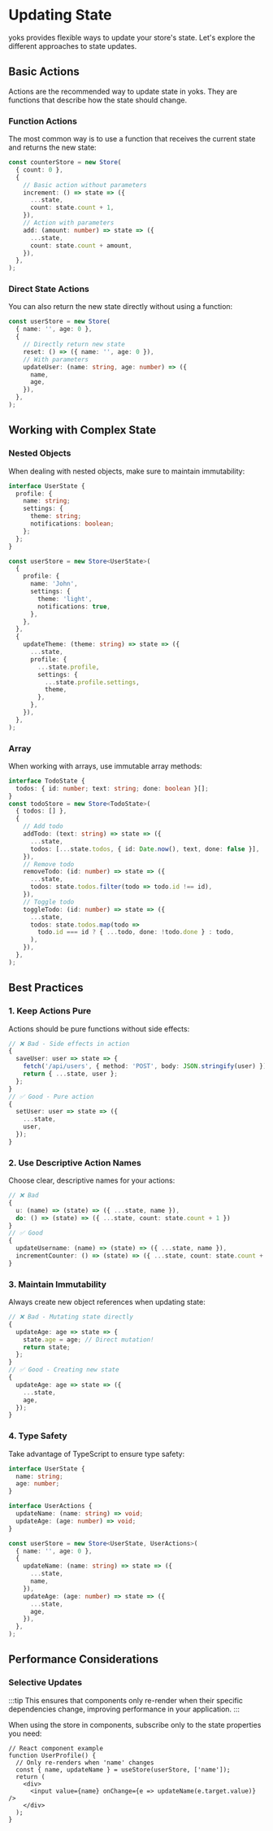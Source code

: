 # Updating State

yoks provides flexible ways to update your store's state. Let's explore the different approaches to state updates.

## Basic Actions

Actions are the recommended way to update state in yoks. They are functions that describe how the state should change.

### Function Actions

The most common way is to use a function that receives the current state and returns the new state:

```typescript
const counterStore = new Store(
  { count: 0 },
  {
    // Basic action without parameters
    increment: () => state => ({
      ...state,
      count: state.count + 1,
    }),
    // Action with parameters
    add: (amount: number) => state => ({
      ...state,
      count: state.count + amount,
    }),
  },
);
```

### Direct State Actions

You can also return the new state directly without using a function:

```typescript
const userStore = new Store(
  { name: '', age: 0 },
  {
    // Directly return new state
    reset: () => ({ name: '', age: 0 }),
    // With parameters
    updateUser: (name: string, age: number) => ({
      name,
      age,
    }),
  },
);
```

## Working with Complex State

### Nested Objects

When dealing with nested objects, make sure to maintain immutability:

```typescript
interface UserState {
  profile: {
    name: string;
    settings: {
      theme: string;
      notifications: boolean;
    };
  };
}

const userStore = new Store<UserState>(
  {
    profile: {
      name: 'John',
      settings: {
        theme: 'light',
        notifications: true,
      },
    },
  },
  {
    updateTheme: (theme: string) => state => ({
      ...state,
      profile: {
        ...state.profile,
        settings: {
          ...state.profile.settings,
          theme,
        },
      },
    }),
  },
);
```

### Array

When working with arrays, use immutable array methods:

```typescript
interface TodoState {
  todos: { id: number; text: string; done: boolean }[];
}
const todoStore = new Store<TodoState>(
  { todos: [] },
  {
    // Add todo
    addTodo: (text: string) => state => ({
      ...state,
      todos: [...state.todos, { id: Date.now(), text, done: false }],
    }),
    // Remove todo
    removeTodo: (id: number) => state => ({
      ...state,
      todos: state.todos.filter(todo => todo.id !== id),
    }),
    // Toggle todo
    toggleTodo: (id: number) => state => ({
      ...state,
      todos: state.todos.map(todo =>
        todo.id === id ? { ...todo, done: !todo.done } : todo,
      ),
    }),
  },
);
```

## Best Practices

### 1. Keep Actions Pure

Actions should be pure functions without side effects:

```typescript
// ❌ Bad - Side effects in action
{
  saveUser: user => state => {
    fetch('/api/users', { method: 'POST', body: JSON.stringify(user) }); // Side effect!
    return { ...state, user };
  };
}
// ✅ Good - Pure action
{
  setUser: user => state => ({
    ...state,
    user,
  });
}
```

### 2. Use Descriptive Action Names

Choose clear, descriptive names for your actions:

```typescript
// ❌ Bad
{
  u: (name) => (state) => ({ ...state, name }),
  do: () => (state) => ({ ...state, count: state.count + 1 })
}
// ✅ Good
{
  updateUsername: (name) => (state) => ({ ...state, name }),
  incrementCounter: () => (state) => ({ ...state, count: state.count + 1 })
}
```

### 3. Maintain Immutability

Always create new object references when updating state:

```typescript
// ❌ Bad - Mutating state directly
{
  updateAge: age => state => {
    state.age = age; // Direct mutation!
    return state;
  };
}
// ✅ Good - Creating new state
{
  updateAge: age => state => ({
    ...state,
    age,
  });
}
```

### 4. Type Safety

Take advantage of TypeScript to ensure type safety:

```typescript
interface UserState {
  name: string;
  age: number;
}

interface UserActions {
  updateName: (name: string) => void;
  updateAge: (age: number) => void;
}

const userStore = new Store<UserState, UserActions>(
  { name: '', age: 0 },
  {
    updateName: (name: string) => state => ({
      ...state,
      name,
    }),
    updateAge: (age: number) => state => ({
      ...state,
      age,
    }),
  },
);
```

## Performance Considerations

### Selective Updates

:::tip
This ensures that components only re-render when their specific dependencies change, improving performance in your application.
:::

When using the store in components, subscribe only to the state properties you need:

```tsx
// React component example
function UserProfile() {
  // Only re-renders when 'name' changes
  const { name, updateName } = useStore(userStore, ['name']);
  return (
    <div>
      <input value={name} onChange={e => updateName(e.target.value)} />
    </div>
  );
}
```
